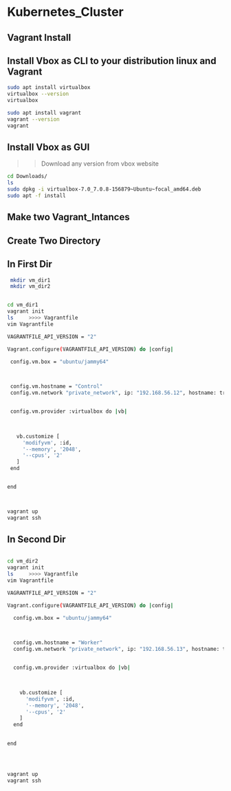 # Kubernetes_Cluster
## Vagrant Install
## Install Vbox as CLI to your distribution linux and Vagrant 

``` bash
sudo apt install virtualbox
virtualbox --version
virtualbox

sudo apt install vagrant
vagrant --version
vagrant
```

## Install Vbox as GUI
 >> Download any version  from vbox website 
 
 ``` bash 
 cd Downloads/
 ls
 sudo dpkg -i virtualbox-7.0_7.0.8-156879~Ubuntu~focal_amd64.deb
 sudo apt -f install 
 ```
 
 ## Make two Vagrant_Intances
 ## Create Two Directory
 
 ## In First Dir
 ``` bash
  mkdir vm_dir1
  mkdir vm_dir2
 ```
 
 ``` bash
 
 cd vm_dir1
vagrant init
ls     >>>> Vagrantfile
vim Vagrantfile

VAGRANTFILE_API_VERSION = "2"

Vagrant.configure(VAGRANTFILE_API_VERSION) do |config|
  
  config.vm.box = "ubuntu/jammy64"


 
  config.vm.hostname = "Control"
  config.vm.network "private_network", ip: "192.168.56.12", hostname: true


  config.vm.provider :virtualbox do |vb|


   
    vb.customize [
      'modifyvm', :id,
      '--memory', '2048',
      '--cpus', '2'
    ]
  end

 
end



vagrant up
vagrant ssh
```

## In Second Dir
``` bash

cd vm_dir2
vagrant init
ls     >>>> Vagrantfile
vim Vagrantfile

VAGRANTFILE_API_VERSION = "2"

Vagrant.configure(VAGRANTFILE_API_VERSION) do |config|

  config.vm.box = "ubuntu/jammy64"


  
  config.vm.hostname = "Worker"
  config.vm.network "private_network", ip: "192.168.56.13", hostname: true


  config.vm.provider :virtualbox do |vb|


   
    vb.customize [
      'modifyvm', :id,
      '--memory', '2048',
      '--cpus', '2'
    ]
  end

  
end




vagrant up
vagrant ssh

```


